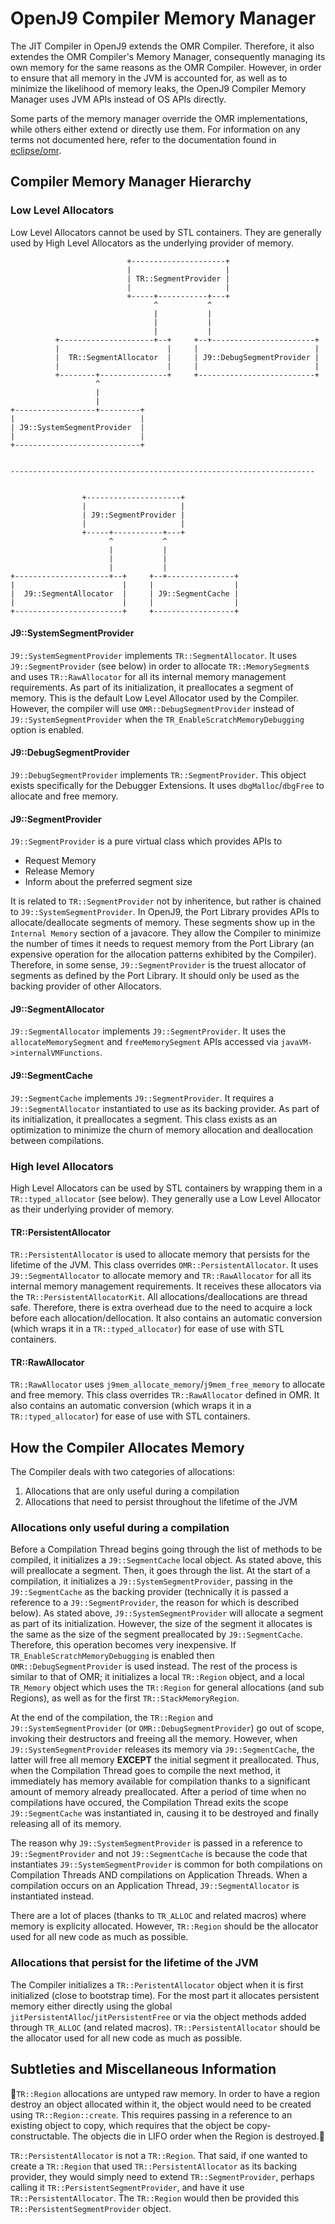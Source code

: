 <!--
Copyright (c) 2017, 2018 IBM Corp. and others

This program and the accompanying materials are made available under
the terms of the Eclipse Public License 2.0 which accompanies this
distribution and is available at https://www.eclipse.org/legal/epl-2.0/
or the Apache License, Version 2.0 which accompanies this distribution and
is available at https://www.apache.org/licenses/LICENSE-2.0.

This Source Code may also be made available under the following
Secondary Licenses when the conditions for such availability set
forth in the Eclipse Public License, v. 2.0 are satisfied: GNU
General Public License, version 2 with the GNU Classpath
Exception [1] and GNU General Public License, version 2 with the
OpenJDK Assembly Exception [2].

[1] https://www.gnu.org/software/classpath/license.html
[2] http://openjdk.java.net/legal/assembly-exception.html

SPDX-License-Identifier: EPL-2.0 OR Apache-2.0 OR GPL-2.0 WITH Classpath-exception-2.0 OR LicenseRef-GPL-2.0 WITH Assembly-exception
-->

# OpenJ9 Compiler Memory Manager

The JIT Compiler in OpenJ9 extends the OMR Compiler. Therefore, it
also extendes the OMR Compiler's Memory Manager, consequently 
managing its own memory for the same reasons as the OMR Compiler. 
However, in order to ensure that all memory in the JVM is accounted 
for, as well as to minimize the likelihood of memory leaks,
the OpenJ9 Compiler Memory Manager uses JVM APIs instead 
of OS APIs directly.

Some parts of the memory manager override the OMR implementations, while 
others either extend or directly use them. For information on any terms 
not documented here, refer to the documentation found in 
[eclipse/omr](https://github.com/eclipse/omr/blob/master/doc/compiler/memory/MemoryManager.md).

## Compiler Memory Manager Hierarchy

### Low Level Allocators
Low Level Allocators cannot be used by STL containers. They are 
generally used by High Level Allocators as the underlying 
provider of memory.

```
                          +---------------------+
                          |                     |
                          | TR::SegmentProvider |
                          |                     |
                          +-----+-----------+---+
                                ^           ^
                                |           |
                                |           |
                                |           |
          +---------------------+--+     +--+-----------------------+
          |                        |     |                          |
          |  TR::SegmentAllocator  |     | J9::DebugSegmentProvider |
          |                        |     |                          |
          +--------+---------------+     +--------------------------+
                   ^
                   |
                   |
+------------------+---------+
|                            |
| J9::SystemSegmentProvider  |
|                            |
+----------------------------+


--------------------------------------------------------------------


                +---------------------+
                |                     |
                | J9::SegmentProvider |
                |                     |
                +-----+-----------+---+
                      ^           ^
                      |           |
                      |           |
                      |           |
+---------------------+--+     +--+---------------+
|                        |     |                  |
|  J9::SegmentAllocator  |     | J9::SegmentCache |
|                        |     |                  |
+------------------------+     +------------------+

```

#### J9::SystemSegmentProvider
`J9::SystemSegmentProvider` implements `TR::SegmentAllocator`. 
It uses `J9::SegmentProvider` (see below) in order to allocate 
`TR::MemorySegment`s and uses `TR::RawAllocator` for all its 
internal memory management requirements. As part of its initialization, it
preallocates a segment of memory. This is the default Low 
Level Allocator used by the Compiler. However, the compiler will
use `OMR::DebugSegmentProvider` instead of `J9::SystemSegmentProvider` 
when the `TR_EnableScratchMemoryDebugging` option is enabled.

#### J9::DebugSegmentProvider
`J9::DebugSegmentProvider` implements `TR::SegmentProvider`. 
This object exists specifically for the Debugger Extensions. It
uses `dbgMalloc`/`dbgFree` to allocate and free memory.

#### J9::SegmentProvider
`J9::SegmentProvider` is a pure virtual class which provides
APIs to
* Request Memory
* Release Memory
* Inform about the preferred segment size

It is related to `TR::SegmentProvider` not by inheritence, but rather
 is chained to `J9::SystemSegmentProvider`. In OpenJ9, the Port
Library provides APIs to allocate/deallocate segments of memory. These
segments show up in the `Internal Memory` section of a javacore. They
allow the Compiler to minimize the number of times it needs to request
memory from the Port Library (an expensive operation for the allocation
patterns exhibited by the Compiler). Therefore, in some sense, 
`J9::SegmentProvider` is the truest allocator of segments as defined by
the Port Library. It should only be used as the backing provider of
other Allocators.

#### J9::SegmentAllocator
`J9::SegmentAllocator` implements `J9::SegmentProvider`. It uses the
`allocateMemorySegment` and `freeMemorySegment` APIs accessed via
`javaVM->internalVMFunctions`.

#### J9::SegmentCache
`J9::SegmentCache` implements `J9::SegmentProvider`. It requires a
`J9::SegmentAllocator` instantiated to use as its backing provider. As part
of its initialization, it preallocates a segment. This class exists
as an optimization to minimize the churn of memory allocation and
deallocation between compilations.

### High level Allocators
High Level Allocators can be used by STL containers by wrapping them
in a `TR::typed_allocator` (see below). They generally use a Low 
Level Allocator as their underlying provider of memory.

#### TR::PersistentAllocator
`TR::PersistentAllocator` is used to allocate memory that persists 
for the lifetime of the JVM. This class overrides `OMR::PersistentAllocator`. 
It uses `J9::SegmentAllocator` to allocate memory and `TR::RawAllocator` 
for all its internal memory management requirements. It receives these 
allocators via the `TR::PersistentAllocatorKit`. All allocations/deallocations 
are thread safe. Therefore, there is extra overhead due to the need to 
acquire a lock before each allocation/dellocation. It also contains an automatic 
conversion (which wraps it in a `TR::typed_allocator`) for ease of use with 
STL containers.

#### TR::RawAllocator
`TR::RawAllocator` uses `j9mem_allocate_memory`/`j9mem_free_memory` to allocate 
and free memory. This class overrides `TR::RawAllocator` defined in OMR. It also 
contains an automatic conversion (which wraps it in a 
`TR::typed_allocator`) for ease of use with STL containers.


## How the Compiler Allocates Memory

The Compiler deals with two categories of allocations:
1. Allocations that are only useful during a compilation
2. Allocations that need to persist throughout the lifetime of the JVM

### Allocations only useful during a compilation
Before a Compilation Thread begins going through the list of methods to
be compiled, it initializes a `J9::SegmentCache` local object. As stated
above, this will preallocate a segment. Then, it goes through the list. 
At the start of a compilation, it initializes a `J9::SystemSegmentProvider`, 
passing in the `J9::SegmentCache` as the backing provider (technically it is 
passed a reference to a `J9::SegmentProvider`, the reason for which is described
below). As stated above, `J9::SystemSegmentProvider` will allocate a
segment as part of its initialization. However, the size of the segment it
allocates is the same as the size of the segment preallocated by
`J9::SegmentCache`. Therefore, this operation becomes very inexpensive. If 
`TR_EnableScratchMemoryDebugging` is enabled then
`OMR::DebugSegmentProvider` is used instead. The rest of the process is similar 
to that of OMR; it initializes a local `TR::Region` object, and a local 
`TR_Memory` object which uses the `TR::Region` for general allocations 
(and sub Regions), as well as for the first `TR::StackMemoryRegion`. 

At the end of the compilation, the `TR::Region` and `J9::SystemSegmentProvider` 
(or `OMR::DebugSegmentProvider`) go out of scope, invoking their 
destructors and freeing all the memory. However, when
`J9::SystemSegmentProvider` releases its memory via `J9::SegmentCache`, the
latter will free all memory **EXCEPT** the initial segment it preallocated.
Thus, when the Compilation Thread goes to compile the next method, it immediately
has memory available for compilation thanks to a significant amount of memory
already preallocated. After a period of time when no compilations have
occured, the Compilation Thread exits the scope `J9::SegmentCache` was
instantiated in, causing it to be destroyed and finally releasing all of its
memory.

The reason why `J9::SystemSegmentProvider` is passed in a reference to
`J9::SegmentProvider` and not `J9::SegmentCache` is because the code that
instantiates `J9::SystemSegmentProvider` is common for both compilations on 
Compilation Threads AND compilations on Application Threads. When a compilation 
occurs on an Application Thread, `J9::SegmentAllocator` is instantiated instead.

There are a lot of places (thanks to `TR_ALLOC` and related macros) 
where memory is explicity allocated. However, `TR::Region` 
should be the allocator used for all new code as much as possible.

### Allocations that persist for the lifetime of the JVM
The Compiler initializes a `TR::PeristentAllocator` object when 
it is first initialized (close to bootstrap time). For the most 
part it allocates persistent memory either directly using the global 
`jitPersistentAlloc`/`jitPersistentFree` or via the object methods 
added through `TR_ALLOC` (and related macros). `TR::PersistentAllocator` 
should be the allocator used for all new code as much as possible.


## Subtleties and Miscellaneous Information

:rotating_light:`TR::Region` allocations are untyped raw memory. In order to have a region
destroy an object allocated within it, the object would need to be created
using `TR::Region::create`. This requires passing in a reference to an
existing object to copy, which requires that the object be
copy-constructable. The objects die in LIFO order when the Region is destroyed.:rotating_light:

`TR::PersistentAllocator` is not a `TR::Region`. That said, if one wanted
to create a `TR::Region` that used `TR::PersistentAllocator` as its backing
provider, they would simply need to extend `TR::SegmentProvider`, perhaps
calling it `TR::PersistentSegmentProvider`, and have it use
`TR::PersistentAllocator`. The `TR::Region` would then be provided this 
`TR::PersistentSegmentProvider` object.

